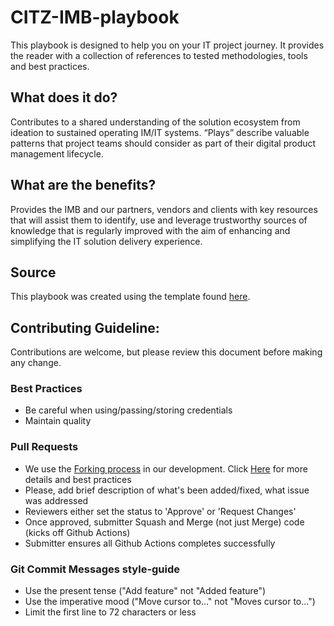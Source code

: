 # CITZ-IMB-playbook
This playbook is designed to help you on your IT project journey. It provides the reader with a collection of references to tested methodologies, tools and best practices. 

## What does it do?
Contributes to a shared understanding of the solution ecosystem from ideation to sustained operating IM/IT systems. “Plays” describe valuable patterns that project teams should consider as part of their digital product management lifecycle. 

## What are the benefits?
Provides the IMB and our partners, vendors and clients with key resources that will assist them to identify, use and leverage trustworthy sources of knowledge that is regularly improved with the aim of enhancing and simplifying the IT solution delivery experience. 

## Source
This playbook was created using the template found [here](https://github.com/18F/uswds-jekyll).

## Contributing Guideline:

Contributions are welcome, but please review this document before making any change.

### Best Practices

* Be careful when using/passing/storing credentials
* Maintain quality

### Pull Requests

* We use the [Forking process](https://guides.github.com/activities/forking/) in our development. Click [Here](https://blog.scottlowe.org/2015/01/27/using-fork-branch-git-workflow/) for more details and best practices
* Please, add brief description of what's been added/fixed, what issue was addressed
* Reviewers either set the status to 'Approve' or 'Request Changes'
* Once approved, submitter Squash and Merge (not just Merge) code (kicks off Github Actions)
* Submitter ensures all Github Actions completes successfully

### Git Commit Messages style-guide

* Use the present tense ("Add feature" not "Added feature")
* Use the imperative mood ("Move cursor to..." not "Moves cursor to...")
* Limit the first line to 72 characters or less



